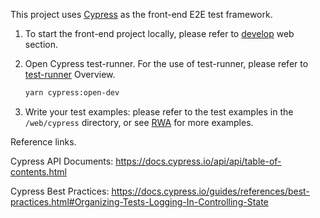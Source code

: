 <!--
#
# Licensed to the Apache Software Foundation (ASF) under one or more
# contributor license agreements.  See the NOTICE file distributed with
# this work for additional information regarding copyright ownership.
# The ASF licenses this file to You under the Apache License, Version 2.0
# (the "License"); you may not use this file except in compliance with
# the License.  You may obtain a copy of the License at
#
#     http://www.apache.org/licenses/LICENSE-2.0
#
# Unless required by applicable law or agreed to in writing, software
# distributed under the License is distributed on an "AS IS" BASIS,
# WITHOUT WARRANTIES OR CONDITIONS OF ANY KIND, either express or implied.
# See the License for the specific language governing permissions and
# limitations under the License.
#
-->

This project uses [Cypress](https://www.cypress.io/) as the front-end E2E test framework.

1. To start the front-end project locally, please refer to [develop](./develop.md/) web section.

2. Open Cypress test-runner. For the use of test-runner, please refer to [test-runner](https://docs.cypress.io/guides/core-concepts/test-runner.html#) Overview.
   ```sh
   yarn cypress:open-dev
   ```

3. Write your test examples: please refer to the test examples in the ``/web/cypress`` directory, or see [RWA](https://github.com/cypress-io/cypress-realworld-app) for more examples.



Reference links.

Cypress API Documents: https://docs.cypress.io/api/api/table-of-contents.html

Cypress Best Practices: https://docs.cypress.io/guides/references/best-practices.html#Organizing-Tests-Logging-In-Controlling-State



